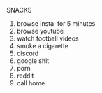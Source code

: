 ---
---
SNACKS

1. browse insta  for 5 minutes
2. browse youtube
3. watch football videos
4. smoke a cigarette
5. discord
6. google shit
7. porn
8. reddit
9. call home

